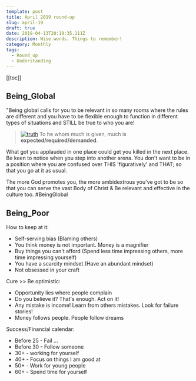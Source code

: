 ```yaml
---
template: post
title: April 2019 round-up
slug: april-19
draft: true
date: 2019-04-13T20:19:35.111Z
description: Wise words. Things to remember!
category: Monthly
tags:
  - Round_up
  - Understanding
---
```

[[toc]]

## Being_Global
"Being global calls for you to be relevant in so many rooms where the rules are different and you have to be flexible enough to function in different types of situations and STILL be true to who you are!

> [![truth](/bible.png)](https://www.bible.com/bible/compare/LUK.12.48) To he whom much is given, much is **expected/required/demanded**.

What got you applauded in one place could get you killed in the next place. Be keen to notice when you step into another arena. You don't want to be in a position where you are confused over THIS 'figuratively' and THAT; so that you go at it as usual.

The more God promotes you, the more ambidextrous you've got to be so that you can serve the vast Body of Christ & Be relevant and effective in the culture too.  #BeingGlobal

## Being_Poor
How to keep at it:
- Self-serving bias (Blaming others)
- You think money is not important. Money is a magnifier
- Buy things you can't afford (Spend less time impressing others, more time impressing yourself)
- You have a scarcity mindset (Have an abundant mindset)
- Not obsessed in your craft

Cure >> Be optimistic:
- Opportunity lies where people complain
- Do you believe it? That's enough. Act on it!
- Any mistake is income! Learn from others mistakes. Look for failure stories!
- Money follows people. People follow dreams

Success/Financial calendar:
- Before 25 - Fail ...
- Before 30 - Follow someone
- 30+ - working for yourself
- 40+ - Focus on things I am good at
- 50+ - Work for young people
- 60+ - Spend time for yourself
